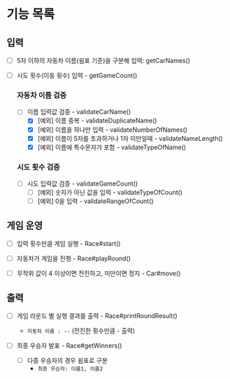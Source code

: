 # 기능 목록

## 입력

- [ ] 5자 이하의 자동차 이름(쉼표 기준)을 구분해 입력:  getCarNames()

- [ ] 시도 횟수(이동 횟수) 입력 - getGameCount()

  ### 자동차 이름 검증
    - [ ] 이름 입력값 검증 - validateCarName()
      - [x] [예외] 이름 중복 - validateDuplicateName()
      - [x] [예외] 이름을 하나만 입력 - validateNumberOfNames()
      - [x] [예외] 이름이 5자를 초과하거나 1자 미만일때 - validateNameLength()
      - [x] [예외] 이름에 특수문자가 포함 - validateTypeOfName()

  ### 시도 횟수 검증
    - [ ] 시도 입력값 검증 - validateGameCount()
      - [ ] [예외] 숫자가 아닌 값을 입력 - validateTypeOfCount()
      - [ ] [예외] 0을 입력 - validateRangeOfCount()

## 게임 운영

- [ ] 입력 횟수만큼 게임 실행 - Race#start()
- [ ] 자동차가 게임을 진행 - Race#playRound()
- [ ] 무작위 값이 4 이상이면 전진하고, 미만이면 정지 - Car#move()


## 출력

  - [ ] 게임 라운드 별 실행 결과를 출력 - Race#printRoundResult()
    - `자동차 이름 : --` (전진한 횟수만큼 - 출력)

- [ ] 최종 우승자 발표 - Race#getWinners()
  - [ ] 다중 우승자의 경우 쉼표로 구분
    - `최종 우승자: 이름1, 이름2`
